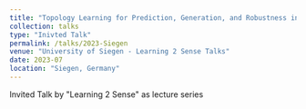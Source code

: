 ```yaml
---
title: "Topology Learning for Prediction, Generation, and Robustness in Neural Architecture Search"
collection: talks
type: "Inivted Talk"
permalink: /talks/2023-Siegen
venue: "University of Siegen - Learning 2 Sense Talks"
date: 2023-07
location: "Siegen, Germany"
---
```


Invited Talk by "Learning 2 Sense" as lecture series
